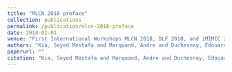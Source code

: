 ```yaml
---
title: "MLCN 2018 preface"
collection: publications
permalink: /publication/mlcn-2018-preface
date: 2018-01-01
venue: "First International Workshops MLCN 2018, DLF 2018, and iMIMIC 2018, Held in Conjunction with MICCAI 2018, Granada, Spain, September 16-20, 2018"
authors: "Kia, Seyed Mostafa and Marquand, Andre and Duchesnay, Edouard and L{\"o}fstedt, Tommy"
paperurl: ""
citation: "Kia, Seyed Mostafa and Marquand, Andre and Duchesnay, Edouard and L{\"o}fstedt, Tommy (2018). MLCN 2018 preface. First International Workshops MLCN 2018, DLF 2018, and iMIMIC 2018, Held in Conjunction with MICCAI 2018, Granada, Spain, September 16-20, 2018."
---
```

